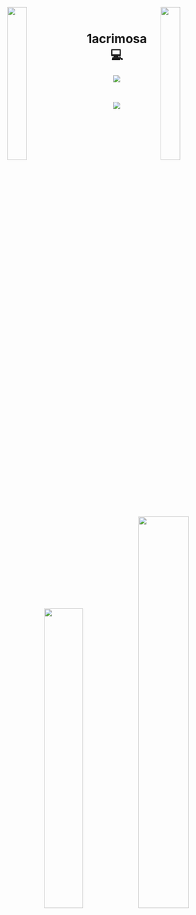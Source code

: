 <img align="left" src="https://user-images.githubusercontent.com/65187002/144930161-2f783401-8d27-4fdf-a2f7-cc0ba32f1f1f.gif" width="30%" style="display:inline;"><img align="right" src="https://user-images.githubusercontent.com/65187002/144930161-2f783401-8d27-4fdf-a2f7-cc0ba32f1f1f.gif" width="30%" style="display:inline;">
<br>
<p align="center">
    <h1 align="center">&emsp;1acrimosa&emsp;💻</h1>
</p>
<p align="center">
    <img src="https://readme-typing-svg.herokuapp.com/?lines=Yooooooooooooo;Welcome+to+my+profile!&font=Fira%20Code&color=%23D62F79&center=true&width=280&height=50">
</p>
<br>
<p align="center">
    <img id="preview" src="https://komarev.com/ghpvc/?username=1acrimosa&color=grey">
</p>
<p align="center">
    <a href="https://leetcode.com/1acrimosa/"><img width="42%" src="https://leetcode.card.workers.dev/1acrimosa?theme=dark&font=baloo&extension=null&border=2&border_radius=8"></a>
    <a href="https://github.com/1acrimosa"><img width="48%" src="https://github-readme-stats.vercel.app/api/top-langs/?username=1acrimosa&theme=dark&layout=compact&langs_count=5&bg_color=101010&hide_title=true"></a>
</p>

<!--
**1acrimosa/1acrimosa** is a ✨ _special_ ✨ repository because its `README.md` (this file) appears on your GitHub profile.

Here are some ideas to get you started:

- 🔭 I’m currently working on ...
- 🌱 I’m currently learning ...
- 👯 I’m looking to collaborate on ...
- 🤔 I’m looking for help with ...
- 💬 Ask me about ...
- 📫 How to reach me: ...
- 😄 Pronouns: ...
- ⚡ Fun fact: ...
-->

